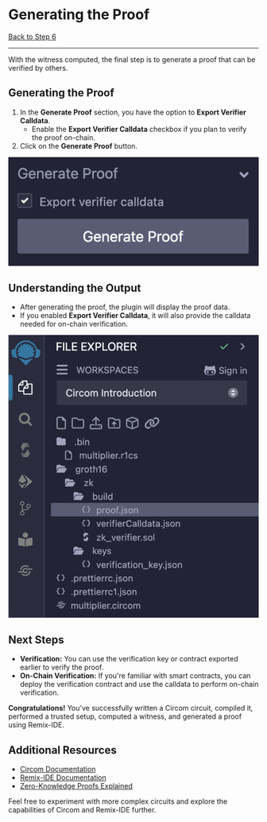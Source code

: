 # Generating the Proof

[Back to Step 6](../step-6/README.md)

---

With the witness computed, the final step is to generate a proof that can be verified by others.

## Generating the Proof

1. In the **Generate Proof** section, you have the option to **Export Verifier Calldata**.
   - Enable the **Export Verifier Calldata** checkbox if you plan to verify the proof on-chain.
2. Click on the **Generate Proof** button.

![Generate Proof](images/generate_proof.png)

## Understanding the Output

- After generating the proof, the plugin will display the proof data.
- If you enabled **Export Verifier Calldata**, it will also provide the calldata needed for on-chain verification.

![Proof Generated](images/proof_generated.png)

## Next Steps

- **Verification:** You can use the verification key or contract exported earlier to verify the proof.
- **On-Chain Verification:** If you're familiar with smart contracts, you can deploy the verification contract and use the calldata to perform on-chain verification.

**Congratulations!** You've successfully written a Circom circuit, compiled it, performed a trusted setup, computed a witness, and generated a proof using Remix-IDE.

## Additional Resources

- [Circom Documentation](https://docs.circom.io/)
- [Remix-IDE Documentation](https://remix-ide.readthedocs.io/)
- [Zero-Knowledge Proofs Explained](https://zkproof.org/)

Feel free to experiment with more complex circuits and explore the capabilities of Circom and Remix-IDE further.
